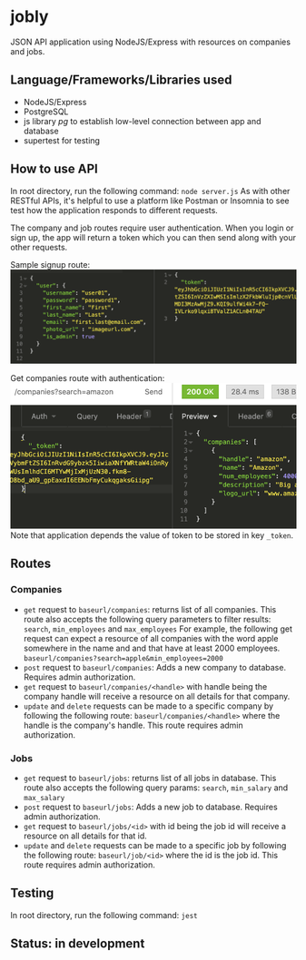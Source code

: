# jobly
JSON API application using NodeJS/Express with resources on companies and jobs. 

## Language/Frameworks/Libraries used
* NodeJS/Express
* PostgreSQL
* js library _pg_ to establish low-level connection between app and database
* supertest for testing

## How to use API
In root directory, run the following command: `node server.js`
As with other RESTful APIs, it's helpful to use a platform like Postman or Insomnia to see test how the application responds to different requests. 

The company and job routes require user authentication. When you login or sign up, the app will return a token which you can then send along with your other requests.

Sample signup route:  
<img src="./images/jobly_new_user.png">

Get companies route with authentication:
<img src="./images/jobly_get_companies.png">
Note that application depends the value of token to be stored in key `_token`. 

## Routes
### Companies
* `get` request to `baseurl/companies`: returns list of all companies. This route also accepts the following query parameters to filter results: `search`, `min_employees` and `max_employees`
For example, the following get request can expect a resource of all companies with the word apple somewhere in the name and and that have at least 2000 employees. `baseurl/companies?search=apple&min_employees=2000`
* `post` request to `baseurl/companies`: Adds a new company to database. Requires admin authorization.
*  `get` request to `baseurl/companies/<handle>` with handle being the company handle will receive a resource on all details for that company.
*  `update` and `delete` requests can be made to a specific company by following the following route: `baseurl/companies/<handle>` where the handle is the company's handle.  This route requires admin authorization. 

### Jobs
* `get` request to `baseurl/jobs`: returns list of all jobs in database. This route also accepts the following query params: `search`, `min_salary` and `max_salary`
* `post` request to `baseurl/jobs`: Adds a new job to database. Requires admin authorization.
*  `get` request to `baseurl/jobs/<id>` with id being the job id will receive a resource on all details for that id.
*  `update` and `delete` requests can be made to a specific job by following the following route: `baseurl/job/<id>` where the id is the job id.  This route requires admin authorization. 

## Testing
In root directory, run the following command:
`jest`

## Status: in development